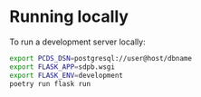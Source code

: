 # Running locally

To run a development server locally:

```bash
export PCDS_DSN=postgresql://user@host/dbname
export FLASK_APP=sdpb.wsgi
export FLASK_ENV=development
poetry run flask run
```
